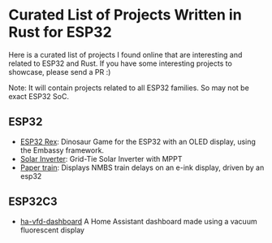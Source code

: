 # Curated List of Projects Written in Rust for ESP32

Here is a curated list of projects I found online that are interesting and related to ESP32 and Rust.  If you have some interesting projects to showcase, please send a PR :)

Note: It will contain projects related to all ESP32 families. So may not be exact ESP32 SoC.

## ESP32
- [ESP32 Rex](https://github.com/implferris/esp32-rex): Dinosaur Game for the ESP32 with an OLED display, using the Embassy framework.
- [Solar Inverter](https://github.com/Orange-Murker/solar_inverter): Grid-Tie Solar Inverter with MPPT
- [Paper train](https://github.com/vhdirk/papertrain): Displays NMBS train delays on an e-ink display, driven by an esp32

## ESP32C3
- [ha-vfd-dashboard](https://github.com/Orange-Murker/ha-vfd-dashboard/) A Home Assistant dashboard made using a vacuum fluorescent display

